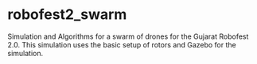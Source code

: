 # robofest2_swarm

Simulation and Algorithms for a swarm of drones for the Gujarat Robofest 2.0.
This simulation uses the basic setup of rotors and Gazebo for the simulation.

